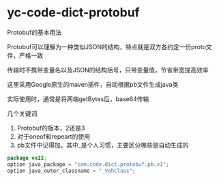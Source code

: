 # yc-code-dict-protobuf

Protobuf的基本用法

Protobuf可以理解为一种类似JSON的结构，特点就是双方各约定一份proto文件，严格一致

传输时不携带变量名以及JSON的结构括号，只带变量值，节省带宽提高效率

这里采用Google原生的maven插件，自动根据pb文件生成java类

实际使用时，通常是将两端getBytes后，base64传输

几个关键词

1. Protobuf的版本，2还是3
2. 对于oneof和repeart的使用
3. pb文件中记得加，其中_是个人习惯，主要区分哪些是自动生成的
``` java
package vxII;
option java_package = "com.code.dict.protobuf.pb.v1";
option java_outer_classname = "_VehClass";
```
         
